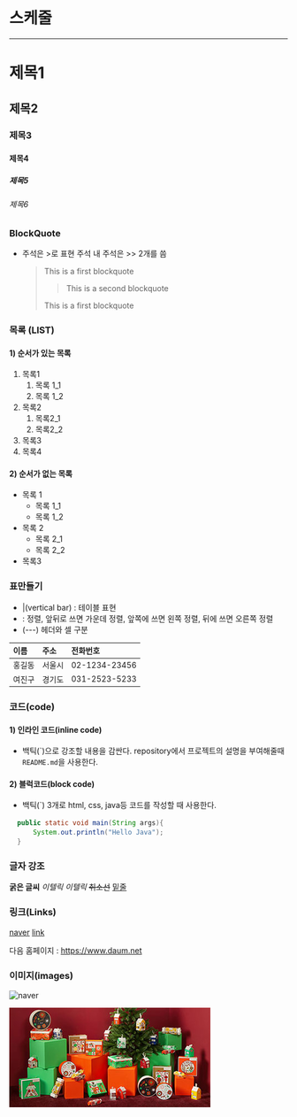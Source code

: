 # 스케줄

---

# 제목1

## 제목2

### 제목3

#### 제목4

##### 제목5

###### 제목6

### BlockQuote

- 주석은 >로 표현 주석 내 주석은 >> 2개를 씀
  > This is a first blockquote
  >
  > > This is a second blockquote
  >
  > This is a first blockquote

### 목록 (LIST)

#### 1) 순서가 있는 목록

1. 목록1
   1. 목록 1_1
   2. 목록 1_2
2. 목록2
   1. 목록2_1
   2. 목록2_2
3. 목록3
4. 목록4

#### 2) 순서가 없는 목록

- 목록 1
  - 목록 1_1
  - 목록 1_2
- 목록 2
  - 목록 2_1
  - 목록 2_2
- 목록3

### 표만들기

- |(vertical bar) : 테이블 표현
- : 정렬, 앞뒤로 쓰면 가운데 정렬, 앞쪽에 쓰면 왼쪽 정렬, 뒤에 쓰면 오른쪽 정렬
- (---) 헤더와 셀 구분

| 이름   | 주소   | 전화번호      |
| :----- | :----- | :------------ |
| 홍길동 | 서울시 | 02-1234-23456 |
| 여진구 | 경기도 | 031-2523-5233 |

### 코드(code)

#### 1) 인라인 코드(inline code)

- 백틱(\`)으로 강조할 내용을 감싼다.
  repository에서 프로젝트의 설명을 부여해줄때 `README.md`을 사용한다.

#### 2) 블럭코드(block code)

- 백틱(`) 3개로 html, css, java등 코드를 작성할 때 사용한다.

```java
  public static void main(String args){
      System.out.println("Hello Java");
  }
```

### 글자 강조

**굵은 글씨**
_이텔릭_
_이텔릭_
~~취소선~~
<u>밑줄</u>

### 링크(Links)

[naver](https:www.naver.com/)
[link](a.txt)

다음 홈페이지 : <https://www.daum.net>

### 이미지(images)

![naver](https://s.pstatic.net/static/www/mobile/edit/20221214/cropImg_728x360_112955548973432846.jpeg)

![box](images/mobile_152415321144.jpg)
